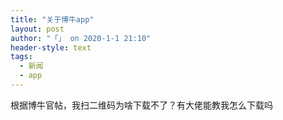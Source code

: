 ```yaml
---
title: "关于博牛app"
layout: post
author: "「」 on 2020-1-1 21:10"
header-style: text
tags:
  - 新闻
  - app
---
```


 
<!--加载伯招聘的帖子--> 根据博牛官帖，我扫二维码为啥下载不了？有大佬能教我怎么下载吗 

